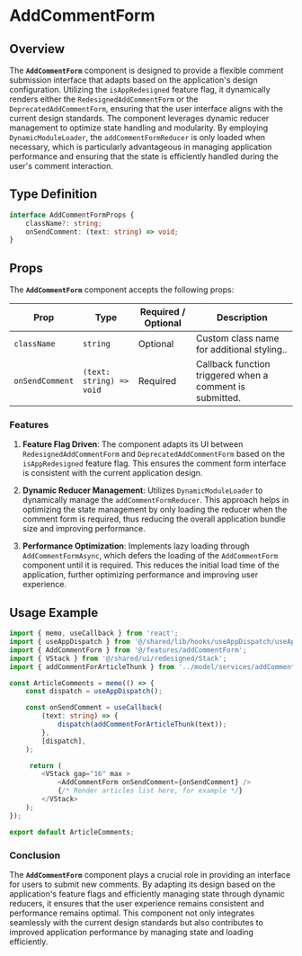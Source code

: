 # AddCommentForm

## Overview
The **`AddCommentForm`** component is designed to provide a flexible comment submission interface that adapts based on the application's design configuration. Utilizing the `isAppRedesigned` feature flag, it dynamically renders either the `RedesignedAddCommentForm` or the `DeprecatedAddCommentForm`, ensuring that the user interface aligns with the current design standards. The component leverages dynamic reducer management to optimize state handling and modularity. By employing `DynamicModuleLoader`, the `addCommentFormReducer` is only loaded when necessary, which is particularly advantageous in managing application performance and ensuring that the state is efficiently handled during the user's comment interaction.

## Type Definition
```typescript
interface AddCommentFormProps {
    className?: string;
    onSendComment: (text: string) => void;
}
```

## Props
The **`AddCommentForm`** component accepts the following props:

| Prop       | Type                               | Required / Optional | Description                                                              |
|------------|------------------------------------|----------------------|--------------------------------------------------------------------------|
| `className` | `string`                           | Optional             | Custom class name for additional styling..             |
| `onSendComment` | `(text: string) => void`                 | Required             | Callback function triggered when a comment is submitted. |

### Features

1. **Feature Flag Driven**: The component adapts its UI between `RedesignedAddCommentForm` and `DeprecatedAddCommentForm` based on the `isAppRedesigned` feature flag. This ensures the comment form interface is consistent with the current application design.

2. **Dynamic Reducer Management**: Utilizes `DynamicModuleLoader` to dynamically manage the `addCommentFormReducer`. This approach helps in optimizing the state management by only loading the reducer when the comment form is required, thus reducing the overall application bundle size and improving performance.

3. **Performance Optimization**: Implements lazy loading through `AddCommentFormAsync`, which defers the loading of the `AddCommentForm` component until it is required. This reduces the initial load time of the application, further optimizing performance and improving user experience.

## Usage Example 
```typescript jsx
import { memo, useCallback } from 'react';
import { useAppDispatch } from '@/shared/lib/hooks/useAppDispatch/useAppDispatch';
import { AddCommentForm } from '@/features/addCommentForm';
import { VStack } from '@/shared/ui/redesigned/Stack';
import { addCommentForArticleThunk } from '../model/services/addCommentForArticleThunk/addCommentForArticleThunk';

const ArticleComments = memo(() => {
    const dispatch = useAppDispatch();

    const onSendComment = useCallback(
        (text: string) => {
            dispatch(addCommentForArticleThunk(text));
        },
        [dispatch],
    );

     return (
        <VStack gap="16" max >
            <AddCommentForm onSendComment={onSendComment} />
            {/* Render articles list here, for example */}
        </VStack>
    );
});

export default ArticleComments;
```


### Conclusion

The **`AddCommentForm`** component plays a crucial role in providing an interface for users to submit new comments. By adapting its design based on the application's feature flags and efficiently managing state through dynamic reducers, it ensures that the user experience remains consistent and performance remains optimal. This component not only integrates seamlessly with the current design standards but also contributes to improved application performance by managing state and loading efficiently.
